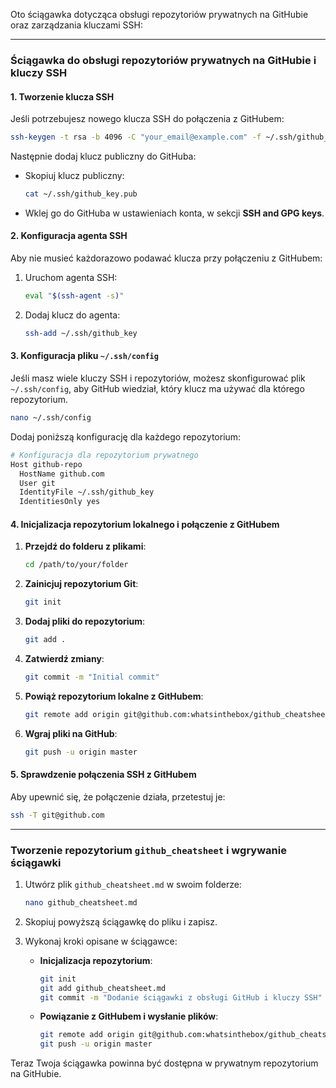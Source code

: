 Oto ściągawka dotycząca obsługi repozytoriów prywatnych na GitHubie oraz zarządzania kluczami SSH:

---

### **Ściągawka do obsługi repozytoriów prywatnych na GitHubie i kluczy SSH**

#### **1. Tworzenie klucza SSH**

Jeśli potrzebujesz nowego klucza SSH do połączenia z GitHubem:

```bash
ssh-keygen -t rsa -b 4096 -C "your_email@example.com" -f ~/.ssh/github_key
```

Następnie dodaj klucz publiczny do GitHuba:
- Skopiuj klucz publiczny:
  ```bash
  cat ~/.ssh/github_key.pub
  ```
- Wklej go do GitHuba w ustawieniach konta, w sekcji **SSH and GPG keys**.

#### **2. Konfiguracja agenta SSH**

Aby nie musieć każdorazowo podawać klucza przy połączeniu z GitHubem:

1. Uruchom agenta SSH:
   ```bash
   eval "$(ssh-agent -s)"
   ```

2. Dodaj klucz do agenta:
   ```bash
   ssh-add ~/.ssh/github_key
   ```

#### **3. Konfiguracja pliku `~/.ssh/config`**

Jeśli masz wiele kluczy SSH i repozytoriów, możesz skonfigurować plik `~/.ssh/config`, aby GitHub wiedział, który klucz ma używać dla którego repozytorium.

```bash
nano ~/.ssh/config
```

Dodaj poniższą konfigurację dla każdego repozytorium:

```bash
# Konfiguracja dla repozytorium prywatnego
Host github-repo
  HostName github.com
  User git
  IdentityFile ~/.ssh/github_key
  IdentitiesOnly yes
```

#### **4. Inicjalizacja repozytorium lokalnego i połączenie z GitHubem**

1. **Przejdź do folderu z plikami**:
   ```bash
   cd /path/to/your/folder
   ```

2. **Zainicjuj repozytorium Git**:
   ```bash
   git init
   ```

3. **Dodaj pliki do repozytorium**:
   ```bash
   git add .
   ```

4. **Zatwierdź zmiany**:
   ```bash
   git commit -m "Initial commit"
   ```

5. **Powiąż repozytorium lokalne z GitHubem**:
   ```bash
   git remote add origin git@github.com:whatsinthebox/github_cheatsheet.git
   ```

6. **Wgraj pliki na GitHub**:
   ```bash
   git push -u origin master
   ```

#### **5. Sprawdzenie połączenia SSH z GitHubem**

Aby upewnić się, że połączenie działa, przetestuj je:

```bash
ssh -T git@github.com
```

---

### Tworzenie repozytorium `github_cheatsheet` i wgrywanie ściągawki

1. Utwórz plik `github_cheatsheet.md` w swoim folderze:
   ```bash
   nano github_cheatsheet.md
   ```

2. Skopiuj powyższą ściągawkę do pliku i zapisz.

3. Wykonaj kroki opisane w ściągawce:
   - **Inicjalizacja repozytorium**:
     ```bash
     git init
     git add github_cheatsheet.md
     git commit -m "Dodanie ściągawki z obsługi GitHub i kluczy SSH"
     ```

   - **Powiązanie z GitHubem i wysłanie plików**:
     ```bash
     git remote add origin git@github.com:whatsinthebox/github_cheatsheet.git
     git push -u origin master
     ```

Teraz Twoja ściągawka powinna być dostępna w prywatnym repozytorium na GitHubie.
